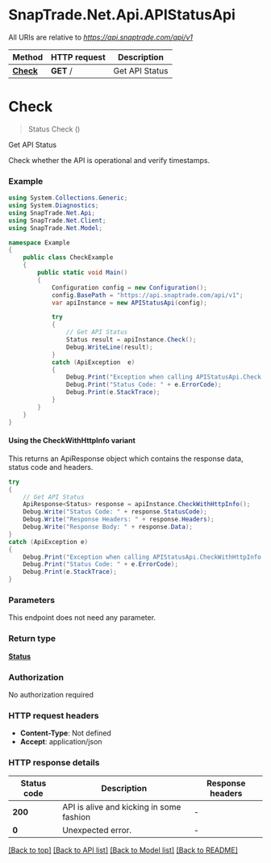 # SnapTrade.Net.Api.APIStatusApi

All URIs are relative to *https://api.snaptrade.com/api/v1*

| Method | HTTP request | Description |
|--------|--------------|-------------|
| [**Check**](APIStatusApi.md#check) | **GET** / | Get API Status |

<a name="check"></a>
# **Check**
> Status Check ()

Get API Status

Check whether the API is operational and verify timestamps.

### Example
```csharp
using System.Collections.Generic;
using System.Diagnostics;
using SnapTrade.Net.Api;
using SnapTrade.Net.Client;
using SnapTrade.Net.Model;

namespace Example
{
    public class CheckExample
    {
        public static void Main()
        {
            Configuration config = new Configuration();
            config.BasePath = "https://api.snaptrade.com/api/v1";
            var apiInstance = new APIStatusApi(config);

            try
            {
                // Get API Status
                Status result = apiInstance.Check();
                Debug.WriteLine(result);
            }
            catch (ApiException  e)
            {
                Debug.Print("Exception when calling APIStatusApi.Check: " + e.Message);
                Debug.Print("Status Code: " + e.ErrorCode);
                Debug.Print(e.StackTrace);
            }
        }
    }
}
```

#### Using the CheckWithHttpInfo variant
This returns an ApiResponse object which contains the response data, status code and headers.

```csharp
try
{
    // Get API Status
    ApiResponse<Status> response = apiInstance.CheckWithHttpInfo();
    Debug.Write("Status Code: " + response.StatusCode);
    Debug.Write("Response Headers: " + response.Headers);
    Debug.Write("Response Body: " + response.Data);
}
catch (ApiException e)
{
    Debug.Print("Exception when calling APIStatusApi.CheckWithHttpInfo: " + e.Message);
    Debug.Print("Status Code: " + e.ErrorCode);
    Debug.Print(e.StackTrace);
}
```

### Parameters
This endpoint does not need any parameter.
### Return type

[**Status**](Status.md)

### Authorization

No authorization required

### HTTP request headers

 - **Content-Type**: Not defined
 - **Accept**: application/json


### HTTP response details
| Status code | Description | Response headers |
|-------------|-------------|------------------|
| **200** | API is alive and kicking in some fashion |  -  |
| **0** | Unexpected error. |  -  |

[[Back to top]](#) [[Back to API list]](../README.md#documentation-for-api-endpoints) [[Back to Model list]](../README.md#documentation-for-models) [[Back to README]](../README.md)

